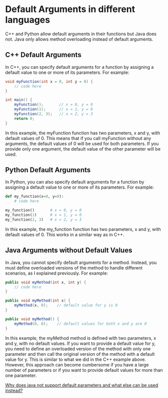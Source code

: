 # Default Arguments in different languages
C++ and Python allow default arguments in their functions but Java does not. Java only allows method overloading instead of default arguments.

## C++ Default Arguments
In C++, you can specify default arguments for a function by assigning a default value to one or more of its parameters. For example:

```java
void myFunction(int x = 0, int y = 0) {
    // code here
}

int main() {
    myFunction();       // x = 0, y = 0
    myFunction(1);      // x = 1, y = 0
    myFunction(2, 3);   // x = 2, y = 3
    return 0;
}
```
In this example, the myFunction function has two parameters, x and y, with default values of 0. This means that if you call myFunction without any arguments, the default values of 0 will be used for both parameters. If you provide only one argument, the default value of the other parameter will be used.

## Python Default Arguments
In Python, you can also specify default arguments for a function by assigning a default value to one or more of its parameters. For example:

```py
def my_function(x=0, y=0):
    # code here

my_function()       # x = 0, y = 0
my_function(1)      # x = 1, y = 0
my_function(2, 3)   # x = 2, y = 3
```
In this example, the my_function function has two parameters, x and y, with default values of 0. This works in a similar way as in C++.

## Java Arguments without Default Values
In Java, you cannot specify default arguments for a method. Instead, you must define overloaded versions of the method to handle different scenarios, as I explained previously. For example:

```java
public void myMethod(int x, int y) {
    // code here
}

public void myMethod(int x) {
    myMethod(x, 0);    // default value for y is 0
}

public void myMethod() {
    myMethod(0, 0);    // default values for both x and y are 0
}
```
In this example, the myMethod method is defined with two parameters, x and y, with no default values. If you want to provide a default value for y, you need to define an overloaded version of the method with only one parameter and then call the original version of the method with a default value for y. This is similar to what we did in the C++ example above. However, this approach can become cumbersome if you have a large number of parameters or if you want to provide default values for more than one parameter.

[Why does java not support default parameters and what else can be used instead?](https://stackoverflow.com/questions/997482/does-java-support-default-parameter-values)
